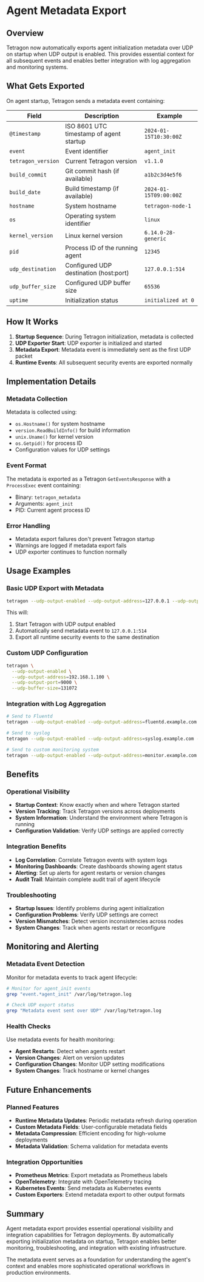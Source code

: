 # Agent Metadata Export

## Overview

Tetragon now automatically exports agent initialization metadata over UDP on startup when UDP output is enabled. This provides essential context for all subsequent events and enables better integration with log aggregation and monitoring systems.

## What Gets Exported

On agent startup, Tetragon sends a metadata event containing:

| Field | Description | Example |
|-------|-------------|---------|
| `@timestamp` | ISO 8601 UTC timestamp of agent startup | `2024-01-15T10:30:00Z` |
| `event` | Event identifier | `agent_init` |
| `tetragon_version` | Current Tetragon version | `v1.1.0` |
| `build_commit` | Git commit hash (if available) | `a1b2c3d4e5f6` |
| `build_date` | Build timestamp (if available) | `2024-01-15T09:00:00Z` |
| `hostname` | System hostname | `tetragon-node-1` |
| `os` | Operating system identifier | `linux` |
| `kernel_version` | Linux kernel version | `6.14.0-28-generic` |
| `pid` | Process ID of the running agent | `12345` |
| `udp_destination` | Configured UDP destination (host:port) | `127.0.0.1:514` |
| `udp_buffer_size` | Configured UDP buffer size | `65536` |
| `uptime` | Initialization status | `initialized at 0` |

## How It Works

1. **Startup Sequence**: During Tetragon initialization, metadata is collected
2. **UDP Exporter Start**: UDP exporter is initialized and started
3. **Metadata Export**: Metadata event is immediately sent as the first UDP packet
4. **Runtime Events**: All subsequent security events are exported normally

## Implementation Details

### Metadata Collection

Metadata is collected using:
- `os.Hostname()` for system hostname
- `version.ReadBuildInfo()` for build information
- `unix.Uname()` for kernel version
- `os.Getpid()` for process ID
- Configuration values for UDP settings

### Event Format

The metadata is exported as a Tetragon `GetEventsResponse` with a `ProcessExec` event containing:
- Binary: `tetragon_metadata`
- Arguments: `agent_init`
- PID: Current agent process ID

### Error Handling

- Metadata export failures don't prevent Tetragon startup
- Warnings are logged if metadata export fails
- UDP exporter continues to function normally

## Usage Examples

### Basic UDP Export with Metadata

```bash
tetragon --udp-output-enabled --udp-output-address=127.0.0.1 --udp-output-port=514
```

This will:
1. Start Tetragon with UDP output enabled
2. Automatically send metadata event to `127.0.0.1:514`
3. Export all runtime security events to the same destination

### Custom UDP Configuration

```bash
tetragon \
  --udp-output-enabled \
  --udp-output-address=192.168.1.100 \
  --udp-output-port=9000 \
  --udp-buffer-size=131072
```

### Integration with Log Aggregation

```bash
# Send to Fluentd
tetragon --udp-output-enabled --udp-output-address=fluentd.example.com --udp-output-port=12201

# Send to syslog
tetragon --udp-output-enabled --udp-output-address=syslog.example.com --udp-output-port=514

# Send to custom monitoring system
tetragon --udp-output-enabled --udp-output-address=monitor.example.com --udp-output-port=9000
```

## Benefits

### Operational Visibility

- **Startup Context**: Know exactly when and where Tetragon started
- **Version Tracking**: Track Tetragon versions across deployments
- **System Information**: Understand the environment where Tetragon is running
- **Configuration Validation**: Verify UDP settings are applied correctly

### Integration Benefits

- **Log Correlation**: Correlate Tetragon events with system logs
- **Monitoring Dashboards**: Create dashboards showing agent status
- **Alerting**: Set up alerts for agent restarts or version changes
- **Audit Trail**: Maintain complete audit trail of agent lifecycle

### Troubleshooting

- **Startup Issues**: Identify problems during agent initialization
- **Configuration Problems**: Verify UDP settings are correct
- **Version Mismatches**: Detect version inconsistencies across nodes
- **System Changes**: Track when agents restart or reconfigure

## Monitoring and Alerting

### Metadata Event Detection

Monitor for metadata events to track agent lifecycle:

```bash
# Monitor for agent_init events
grep "event.*agent_init" /var/log/tetragon.log

# Check UDP export status
grep "Metadata event sent over UDP" /var/log/tetragon.log
```

### Health Checks

Use metadata events for health monitoring:

- **Agent Restarts**: Detect when agents restart
- **Version Changes**: Alert on version updates
- **Configuration Changes**: Monitor UDP setting modifications
- **System Changes**: Track hostname or kernel changes

## Future Enhancements

### Planned Features

- **Runtime Metadata Updates**: Periodic metadata refresh during operation
- **Custom Metadata Fields**: User-configurable metadata fields
- **Metadata Compression**: Efficient encoding for high-volume deployments
- **Metadata Validation**: Schema validation for metadata events

### Integration Opportunities

- **Prometheus Metrics**: Export metadata as Prometheus labels
- **OpenTelemetry**: Integrate with OpenTelemetry tracing
- **Kubernetes Events**: Send metadata as Kubernetes events
- **Custom Exporters**: Extend metadata export to other output formats

## Summary

Agent metadata export provides essential operational visibility and integration capabilities for Tetragon deployments. By automatically exporting initialization metadata on startup, Tetragon enables better monitoring, troubleshooting, and integration with existing infrastructure.

The metadata event serves as a foundation for understanding the agent's context and enables more sophisticated operational workflows in production environments. 